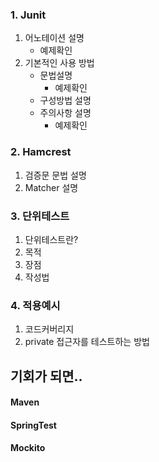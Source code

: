 ### 1. Junit
1. 어노테이션 설명
    - 예제확인
2. 기본적인 사용 방법
    - 문법설명
        - 예제확인
    - 구성방법 설명
    - 주의사항 설명
        - 예제확인

### 2. Hamcrest
1. 검증문 문법 설명
2. Matcher 설명   

### 3. 단위테스트
1. 단위테스트란?
2. 목적
3. 장점
4. 작성법

### 4. 적용예시
1. 코드커버리지
2. private 접근자를 테스트하는 방법


## 기회가 되면..

#### Maven
#### SpringTest
#### Mockito
